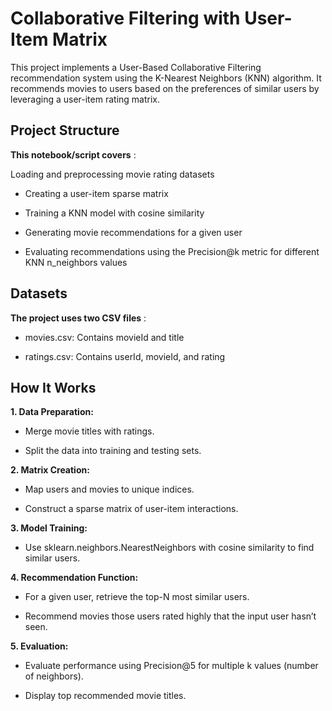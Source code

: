 #  Collaborative Filtering with User-Item Matrix


This project implements a User-Based Collaborative Filtering recommendation system using the K-Nearest Neighbors (KNN) algorithm. 
It recommends movies to users based on the preferences of similar users by leveraging a user-item rating matrix.

## Project Structure
**This notebook/script covers** : 

Loading and preprocessing movie rating datasets

 - Creating a user-item sparse matrix

 - Training a KNN model with cosine similarity

 - Generating movie recommendations for a given user

 - Evaluating recommendations using the Precision@k metric for different KNN n_neighbors values

##  Datasets
**The project uses two CSV files** :

 - movies.csv: Contains movieId and title

 - ratings.csv: Contains userId, movieId, and rating

## How It Works
 **1. Data Preparation:**

   - Merge movie titles with ratings.

   - Split the data into training and testing sets.

 **2. Matrix Creation:**

   - Map users and movies to unique indices.

   - Construct a sparse matrix of user-item interactions.

 **3. Model Training:**

   - Use sklearn.neighbors.NearestNeighbors with cosine similarity to find similar users.

 **4. Recommendation Function:**

   - For a given user, retrieve the top-N most similar users.

   - Recommend movies those users rated highly that the input user hasn’t seen.

 **5. Evaluation:**

   - Evaluate performance using Precision@5 for multiple k values (number of neighbors).

   - Display top recommended movie titles.
